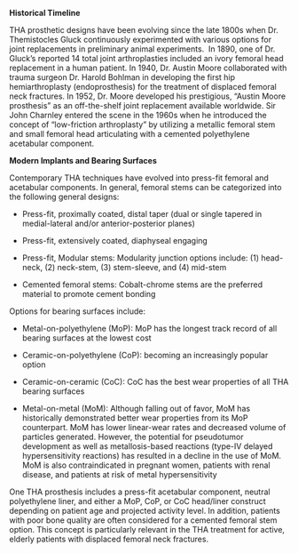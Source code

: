 **Historical Timeline**

THA prosthetic designs have been evolving since the late 1800s when Dr. Themistocles Gluck continuously experimented with various options for joint replacements in preliminary animal experiments.  In 1890, one of Dr. Gluck’s reported 14 total joint arthroplasties included an ivory femoral head replacement in a human patient. In 1940, Dr. Austin Moore collaborated with trauma surgeon Dr. Harold Bohlman in developing the first hip hemiarthroplasty (endoprosthesis) for the treatment of displaced femoral neck fractures. In 1952, Dr. Moore developed his prestigious, “Austin Moore prosthesis” as an off-the-shelf joint replacement available worldwide. Sir John Charnley entered the scene in the 1960s when he introduced the concept of “low-friction arthroplasty” by utilizing a metallic femoral stem and small femoral head articulating with a cemented polyethylene acetabular component.

**Modern Implants and Bearing Surfaces**

Contemporary THA techniques have evolved into press-fit femoral and acetabular components. In general, femoral stems can be categorized into the following general designs:

- Press-fit, proximally coated, distal taper (dual or single tapered in medial-lateral and/or anterior-posterior planes)

- Press-fit, extensively coated, diaphyseal engaging

- Press-fit, Modular stems: Modularity junction options include: (1) head-neck, (2) neck-stem, (3) stem-sleeve, and (4) mid-stem

- Cemented femoral stems: Cobalt-chrome stems are the preferred material to promote cement bonding

Options for bearing surfaces include:

- Metal-on-polyethylene (MoP): MoP has the longest track record of all bearing surfaces at the lowest cost

- Ceramic-on-polyethylene (CoP): becoming an increasingly popular option

- Ceramic-on-ceramic (CoC): CoC has the best wear properties of all THA bearing surfaces

- Metal-on-metal (MoM): Although falling out of favor, MoM has historically demonstrated better wear properties from its MoP counterpart. MoM has lower linear-wear rates and decreased volume of particles generated. However, the potential for pseudotumor development as well as metallosis-based reactions (type-IV delayed hypersensitivity reactions) has resulted in a decline in the use of MoM. MoM is also contraindicated in pregnant women, patients with renal disease, and patients at risk of metal hypersensitivity

One THA prosthesis includes a press-fit acetabular component, neutral polyethylene liner, and either a MoP, CoP, or CoC head/liner construct depending on patient age and projected activity level. In addition, patients with poor bone quality are often considered for a cemented femoral stem option. This concept is particularly relevant in the THA treatment for active, elderly patients with displaced femoral neck fractures.